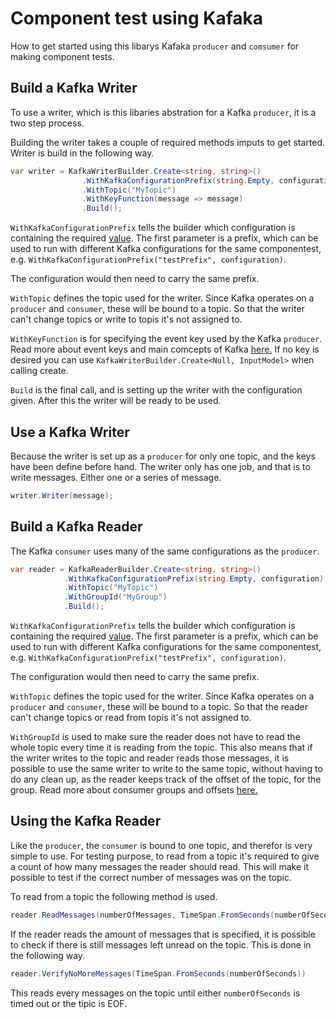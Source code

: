 # Component test using Kafaka

How to get started using this libarys Kafaka `producer` and `comsumer` for making component tests.

## Build a Kafka Writer
To use a writer, which is this libaries abstration for a Kafka `producer`, it is a two step process. 

Building the writer takes a couple of required methods imputs to get started. Writer is build in the following way.

```c#
var writer = KafkaWriterBuilder.Create<string, string>()
                .WithKafkaConfigurationPrefix(string.Empty, configuration)
                .WithTopic("MyTopic")
                .WithKeyFunction(message => message)
                .Build();
```
`WithKafkaConfigurationPrefix` tells the builder which configuration is containing the required [value](https://docs.cheetah.trifork.dev/libraries/cheetah-lib-shared-dotnet/articles/CheetahComponentTest.html). The first parameter is a prefix, which can be used to run with different Kafka configurations for the same componentest, e.g. ```WithKafkaConfigurationPrefix("testPrefix", configuration)```.

The configuration would then need to carry the same prefix.

`WithTopic` defines the topic used for the writer. Since Kafka operates on a `producer` and `consumer`, these will be bound to a topic. So that the writer can't change topics or write to topis it's not assigned to.

`WithKeyFunction` is for specifying the event key used by the Kafka `producer`. Read more about event keys and main comcepts of Kafka [here.](https://kafka.apache.org/documentation/#intro_concepts_and_terms) If no key is desired you can use `KafkaWriterBuilder.Create<Null, InputModel>` when calling create. 

`Build` is the final call, and is setting up the writer with the configuration given. After this the writer will be ready to be used.

## Use a Kafka Writer

Because the writer is set up as a `producer` for only one topic, and the keys have been define before hand. The writer only has one job, and that is to write messages. Either one or a series of message.

```c#
writer.Writer(message);
```

## Build a Kafka Reader

The Kafka `consumer` uses many of the same configurations as the `producer`.

```c#
var reader = KafkaReaderBuilder.Create<string, string>()
            .WithKafkaConfigurationPrefix(string.Empty, configuration)
            .WithTopic("MyTopic")
            .WithGroupId("MyGroup")
            .Build();
```

`WithKafkaConfigurationPrefix` tells the builder which configuration is containing the required [value](https://docs.cheetah.trifork.dev/libraries/cheetah-lib-shared-dotnet/articles/CheetahComponentTest.html). The first parameter is a prefix, which can be used to run with different Kafka configurations for the same componentest, e.g. ```WithKafkaConfigurationPrefix("testPrefix", configuration)```.

The configuration would then need to carry the same prefix.

`WithTopic` defines the topic used for the writer. Since Kafka operates on a `producer` and `consumer`, these will be bound to a topic. So that the reader can't change topics or read from topis it's not assigned to.

`WithGroupId` is used to make sure the reader does not have to read the whole topic every time it is reading from the topic. This also means that if the writer writes to the topic and reader reads those messages, it is possible to use the same writer to write to the same topic, without having to do any clean up, as the reader keeps track of the offset of the topic, for the group. Read more about consumer groups and offsets [here.](https://docs.confluent.io/platform/current/clients/consumer.html)

## Using the Kafka Reader

Like the `producer`, the `consumer` is bound to one topic, and therefor is very simple to use. For testing purpose, to read from a topic it's required to give a count of how many messages the reader should read. This will make it possible to test if the correct number of messages was on the topic.

To read from a topic the following method is used.

```c#
reader.ReadMessages(numberOfMessages, TimeSpan.FromSeconds(numberOfSeconds));
```

If the reader reads the amount of messages that is specified, it is possible to check if there is still messages left unread on the topic. This is done in the following way.

```c#
reader.VerifyNoMoreMessages(TimeSpan.FromSeconds(numberOfSeconds))
```

This reads every messages on the topic until either `numberOfSeconds` is timed out or the tipic is EOF. 